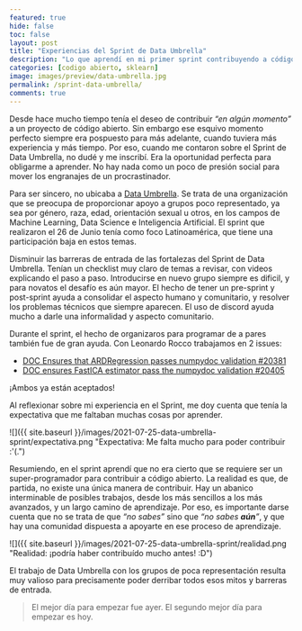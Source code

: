 ```yaml
---
featured: true
hide: false
toc: false
layout: post
title: "Experiencias del Sprint de Data Umbrella"
description: "Lo que aprendí en mi primer sprint contribuyendo a código abierto."
categories: [codigo abierto, sklearn]
image: images/preview/data-umbrella.jpg
permalink: /sprint-data-umbrella/
comments: true
---
```


Desde hace mucho tiempo tenía el deseo de contribuir _“en algún momento”_ a un proyecto de código abierto. Sin embargo ese esquivo momento perfecto siempre era pospuesto para más adelante, cuando tuviera más experiencia y más tiempo. Por eso, cuando me contaron sobre el Sprint de Data Umbrella, no dudé y me inscribí. Era la oportunidad perfecta para obligarme a aprender. No hay nada como un poco de presión social para mover los engranajes de un procrastinador.

Para ser sincero, no ubicaba a [Data Umbrella](https://dataumbrella.org/). Se trata de una organización que se preocupa de proporcionar apoyo a grupos poco representado, ya sea por género, raza, edad, orientación sexual u otros, en los campos de Machine Learning, Data Science e Inteligencia Artificial. El sprint que realizaron el 26 de Junio tenía como foco Latinoamérica, que tiene una participación baja en estos temas.

Disminuir las barreras de entrada de las fortalezas del Sprint de Data Umbrella. Tenían un checklist muy claro de temas a revisar, con videos explicando el paso a paso. Introducirse en nuevo grupo siempre es dificil, y para novatos el desafío es aún mayor. El hecho de tener un pre-sprint y post-sprint ayuda a consolidar el aspecto humano y comunitario, y resolver los problemas técnicos que siempre aparecen. El uso de discord ayuda mucho a darle una informalidad y aspecto comunitario.

Durante el sprint, el hecho de organizaros para programar de a pares también fue de gran ayuda. Con Leonardo Rocco trabajamos en 2 issues: 
* [DOC Ensures that ARDRegression passes numpydoc validation #20381](https://github.com/scikit-learn/scikit-learn/pull/20381)
* [DOC ensures FastICA estimator pass the numpydoc validation #20405](https://github.com/scikit-learn/scikit-learn/pull/20405) 

¡Ambos ya están aceptados!

Al reflexionar sobre mi experiencia en el Sprint, me doy cuenta que tenía la expectativa que me faltaban muchas cosas por aprender. 

![]({{ site.baseurl }}/images/2021-07-25-data-umbrella-sprint/expectativa.png "Expectativa: Me falta mucho para poder contribuir :'(.")

Resumiendo, en el sprint aprendí que no era cierto que se requiere ser un super-programador para contribuir a código abierto. La realidad es que, de partida, no existe una única manera de contribuir. Hay un abanico interminable de posibles trabajos, desde los más sencillos a los más avanzados, y un largo camino de aprendizaje. Por eso, es importante darse cuenta que no se trata de que _“no sabes”_ sino que _“no sabes **aún**”_, y que hay una comunidad dispuesta a apoyarte en ese proceso de aprendizaje. 

![]({{ site.baseurl }}/images/2021-07-25-data-umbrella-sprint/realidad.png "Realidad: ¡podría haber contribuído mucho antes! :D")

El trabajo de Data Umbrella con los grupos de poca representación resulta muy valioso para precisamente poder derribar todos esos mitos y barreras de entrada.

> El mejor día para empezar fue ayer. El segundo mejor día para empezar es hoy.

